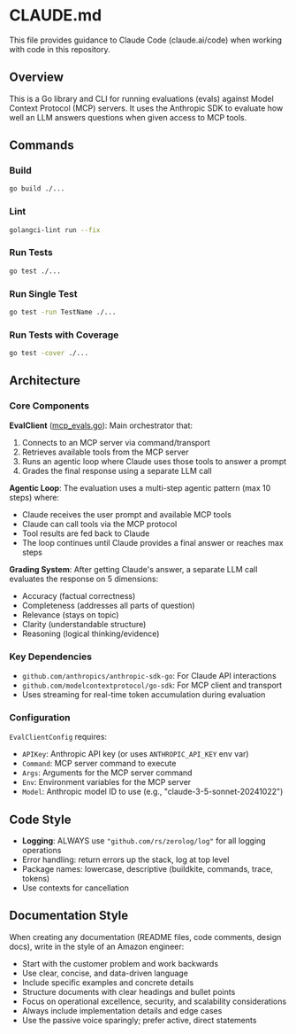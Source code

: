 # CLAUDE.md

This file provides guidance to Claude Code (claude.ai/code) when working with code in this repository.

## Overview

This is a Go library and CLI for running evaluations (evals) against Model Context Protocol (MCP) servers. It uses the Anthropic SDK to evaluate how well an LLM answers questions when given access to MCP tools.

## Commands

### Build
```bash
go build ./...
```

### Lint
```bash
golangci-lint run --fix
```

### Run Tests
```bash
go test ./...
```

### Run Single Test
```bash
go test -run TestName ./...
```

### Run Tests with Coverage
```bash
go test -cover ./...
```

## Architecture

### Core Components

**EvalClient** ([mcp_evals.go](mcp_evals.go)): Main orchestrator that:
1. Connects to an MCP server via command/transport
2. Retrieves available tools from the MCP server
3. Runs an agentic loop where Claude uses those tools to answer a prompt
4. Grades the final response using a separate LLM call

**Agentic Loop**: The evaluation uses a multi-step agentic pattern (max 10 steps) where:
- Claude receives the user prompt and available MCP tools
- Claude can call tools via the MCP protocol
- Tool results are fed back to Claude
- The loop continues until Claude provides a final answer or reaches max steps

**Grading System**: After getting Claude's answer, a separate LLM call evaluates the response on 5 dimensions:
- Accuracy (factual correctness)
- Completeness (addresses all parts of question)
- Relevance (stays on topic)
- Clarity (understandable structure)
- Reasoning (logical thinking/evidence)

### Key Dependencies

- `github.com/anthropics/anthropic-sdk-go`: For Claude API interactions
- `github.com/modelcontextprotocol/go-sdk`: For MCP client and transport
- Uses streaming for real-time token accumulation during evaluation

### Configuration

`EvalClientConfig` requires:
- `APIKey`: Anthropic API key (or uses `ANTHROPIC_API_KEY` env var)
- `Command`: MCP server command to execute
- `Args`: Arguments for the MCP server command
- `Env`: Environment variables for the MCP server
- `Model`: Anthropic model ID to use (e.g., "claude-3-5-sonnet-20241022")

## Code Style
- **Logging**: ALWAYS use `"github.com/rs/zerolog/log"` for all logging operations
- Error handling: return errors up the stack, log at top level
- Package names: lowercase, descriptive (buildkite, commands, trace, tokens)
- Use contexts for cancellation

## Documentation Style
When creating any documentation (README files, code comments, design docs), write in the style of an Amazon engineer:
- Start with the customer problem and work backwards
- Use clear, concise, and data-driven language
- Include specific examples and concrete details
- Structure documents with clear headings and bullet points
- Focus on operational excellence, security, and scalability considerations
- Always include implementation details and edge cases
- Use the passive voice sparingly; prefer active, direct statements